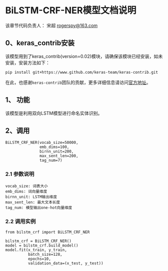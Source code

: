 # BiLSTM-CRF-NER模型文档说明
该章节代码负责人： 宋超 rogerspy@163.com

## 0、keras_contrib安装

该模型用到了keras_contrib(version=0.02)模块，请确保该模块已经安装，如未安装，安装方法如下：

```
pip install git+https://www.github.com/keras-team/keras-contrib.git
```

在此，也感谢`keras-contrib`团队的贡献，更多详细信息请访问[官方地址](https://www.github.com/keras-team/keras-contrib)。

## 1、 功能

该模型是利用双向LSTM模型进行命名实体识别。



## 2、调用

```
BiLSTM_CRF_NER(vocab_size=50000,
               emb_dims=100,
               birnn_unit=200,
               max_sent_len=200,
               tag_num=7)
```

### 2.1 参数说明

```
vocab_size: 词表大小
emb_dims: 词向量维度
birnn_unit: LSTM输出维度
max_sent_len: 最大文本长度
tag_num: 模型输出one-hot向量维度
```

### 2.2 调用实例

```
from bilstm_crf import BiLSTM_CRF_NER

bilstm_crf = BiLSTM_CRF_NER()
model = bilstm_crf.build_model()
model.fit(x_train, y_train,
          batch_size=128,
          epochs=10,
          validation_data=(x_test, y_test))
```



